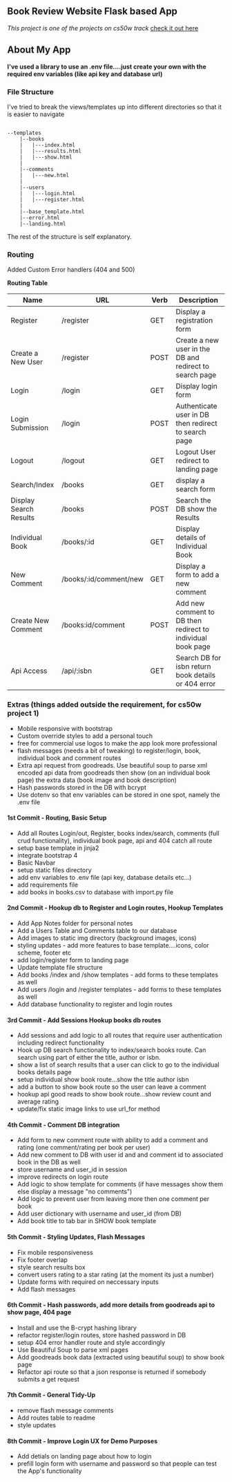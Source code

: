 ## Book Review Website Flask based App
_This project is one of the projects on cs50w track_ [check it out here](https://docs.cs50.net/web/2019/x/projects/1/project1.html)

## About My App

**I've used a library to use an .env file....just create your own with the required env variables (like api key and database url)**


### File Structure

I've tried to break the views/templates up into different directories so that it is easier to navigate
```

--templates
    |--books
    |   |---index.html
    |   |---results.html
    |   |---show.html
    |
    |--comments
    |   |---new.html
    |
    |--users
    |   |---login.html
    |   |---register.html
    |
    |--base_template.html
    |--error.html
    |--landing.html
```
The rest of the structure is self explanatory.

### Routing

Added Custom Error handlers (404 and 500)

**Routing Table**

|         Name         |          URL         | Verb |                        Description                         |
|----------------------|----------------------|------|------------------------------------------------------------|
|Register              |    /register         | GET  | Display a registration form                                |
|Create a New User     |    /register         | POST | Create a new user in the DB and redirect to search page    |
|Login                 |    /login            | GET  | Display login form                                         |
|Login Submission      |    /login            | POST | Authenticate user in DB then redirect to search page       |
|Logout                |    /logout           | GET  | Logout User redirect to landing page                       |
|Search/Index          |    /books            | GET  | display a search form                                      |
|Display Search Results|    /books            | POST | Search the DB show the Results                             |
|Individual Book       |  /books/:id          | GET  | Display details of Individual Book                         |
|New Comment           |/books/:id/comment/new| GET  | Display a form to add a new comment                        |
|Create New Comment    |  /books:id/comment   | POST | Add new comment to DB then redirect to individual book page|
|Api Access            |  /api/:isbn          | GET  | Search DB for isbn return book details or 404 error        |


### Extras (things added outside the requirement, for cs50w project 1)

- Mobile responsive with bootstrap
- Custom override styles to add a personal touch
- free for commercial use logos to make the app look more professional
- flash messages (needs a bit of tweaking) to register/login, book, individual book and comment routes
- Extra api request from goodreads.  Use beautiful soup to parse xml encoded api data from goodreads then show (on an individual book page) the extra data (book image and book description)
- Hash passwords stored in the DB with bcrypt
- Use dotenv so that env variables can be stored in one spot, namely the .env file

#### 1st Commit - Routing, Basic Setup

- Add all Routes Login/out, Register, books index/search, comments (full crud functionality), individual book page, api and 404 catch all route
- setup base template in jinja2 
- integrate bootstrap 4
- Basic Navbar
- setup static files directory
- add env variables to .env file (api key, database details etc...)
- add requirements file
- add books in books.csv to database with import.py file

#### 2nd Commit - Hookup db to Register and Login routes, Hookup Templates

- Add App Notes folder for personal notes 
- Add a Users Table and Comments table to our database 
- Add images to static img directory (background images, icons)
- styling updates - add more features to base template....icons, color scheme, footer etc
- add login/register form to landing page
- Update template file structure
- Add books  /index and /show templates - add forms to these templates as well
- Add users  /login and /register templates - add forms to these templates as well
- Add database functionality to register and login routes

#### 3rd Commit - Add Sessions Hookup books db routes

- Add sessions and add logic to all routes that require user authentication including redirect functionality
- Hook up DB search functionality to index/search books route.  Can search using part of either the title,
author or isbn.
- show a list of search results that a user can click to go to the individual books details page
- setup individual show book route...show the title author isbn
- add a button to show book route so the user can leave a comment
- hookup api good reads to show book route...show review count and average rating
- update/fix static image links to use url_for method

#### 4th Commit - Comment DB integration

- Add form to new comment route with ability to add a comment and rating (one comment/rating per book per user)
- Add new comment to DB with user id and and comment id to associated book in the DB as well
- store username and user_id in session
- improve redirects on login route
- Add logic to show template for comments (if have messages show them else display a message "no comments")
- Add logic to prevent user from leaving more then one comment per book
- Add user dictionary with username and user_id (from DB)
- Add book title to tab bar in SHOW book template

#### 5th Commit - Styling Updates, Flash Messages

- Fix mobile responsiveness
- Fix footer overlap
- style search results box
- convert users rating to a star rating (at the moment its just a number)
- Update forms with required on neccessary inputs
- Add flash messages

#### 6th Commit - Hash passwords, add more details from goodreads api to show page, 404 page

- Install and use the B-crypt hashing library
- refactor register/login routes, store hashed password in DB
- setup 404 error handler route and style accordingly
- Use Beautiful Soup to parse xml pages
- Add goodreads book data (extracted using beautiful soup) to show book page
- Refactor api route so that a json response is returned if somebody submits a get request

#### 7th Commit - General Tidy-Up 

- remove flash message comments 
- Add routes table to readme
- style updates

#### 8th Commit - Improve Login UX for Demo Purposes

- Add detials on landing page about how to login
- prefill login form with username and password so that people can test the App's functionality
